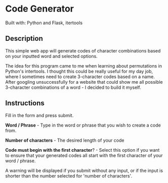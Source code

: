 # Code Generator

Built with: Python and Flask, itertools

## Description
This simple web app will generate codes of character combinations based on your inputted word and selected options.

The idea for this program came to me when learning about permutations in Python's intertools. I thought this could be really useful for my day job, where I sometimes need to create 3-character codes based on a name. After googling unsuccessfully for a website that could show me all possible 3-character combinations of a word - I decided to build it myself.

## Instructions
Fill in the form and press submit.

**Word / Phrase** - Type in the word or phrase that you wish to create a code from. 

**Number of characters** - The desired length of your code

**Code must begin with the first character**? - Select this option if you want to ensure that your generated codes all start with the first character of your word / phrase.

A warning will be displayed if you submit without any input, or if the input is shorter than the number selected for 'number of characters'.